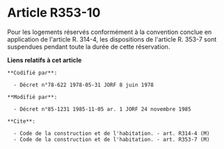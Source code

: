 # Article R353-10

Pour les logements réservés conformément à la convention conclue en application de l'article R. 314-4, les dispositions de
l'article R. 353-7 sont suspendues pendant toute la durée de cette réservation.

**Liens relatifs à cet article**

	**Codifié par**:

	  - Décret n°78-622 1978-05-31 JORF 8 juin 1978

	**Modifié par**:

	  - Décret n°85-1231 1985-11-05 ar. 1 JORF 24 novembre 1985

	**Cite**:

	  - Code de la construction et de l'habitation. - art. R314-4 (M)
	  - Code de la construction et de l'habitation. - art. R353-7 (M)
